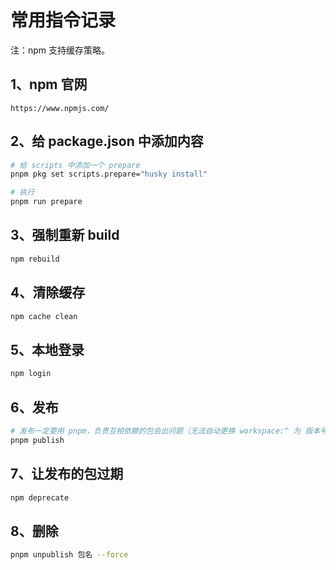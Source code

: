 # 常用指令记录

注：npm 支持缓存策略。

## 1、npm 官网

```url
https://www.npmjs.com/
```

## 2、给 package.json 中添加内容

```bash
# 给 scripts 中添加一个 prepare
pnpm pkg set scripts.prepare="husky install"

# 执行
pnpm run prepare
```

## 3、强制重新 build

```bash
npm rebuild
```

## 4、清除缓存

```bash
npm cache clean
```

## 5、本地登录

```bash
npm login
```

## 6、发布

```bash
# 发布一定要用 pnpm，负责互相依赖的包会出问题（无法自动更换 workspace:^ 为 版本号）
pnpm publish
```

## 7、让发布的包过期

```bash
npm deprecate
```

## 8、删除

```bash
pnpm unpublish 包名 --force
```

